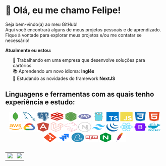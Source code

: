 <div style="display: inline_block;">
 <h1>👋 Olá, eu me chamo Felipe!</h1>
 <p>Seja bem-vindo(a) ao meu GitHub!<br />
  Aqui você encontrará alguns de meus projetos pessoais e de aprendizado.<br />
  Fique à vontade para explorar meus projetos e/ou me contatar se necessário!</p>

 <p><b>Atualmente eu estou:</b></p>
 <ul style="list-style-type: none; margin: 0;">
  <li>🔭 Trabalhando em uma empresa que desenvolve soluções para cartórios</li>
  <li>📚 Aprendendo um novo idioma: <b>Inglês</b></li>
  <li>🌱 Estudando as novidades do framework <b>NextJS</b></li>
 </ul>
  
 <div>
  <h2>Linguagens e ferramentas com as quais tenho experiência e estudo:</h2>
  <div style="display: inline-block;" align="center">
   <img title="MongoDB" alt="Medeiros-MongoDB" height="30" width="40" src="https://raw.githubusercontent.com/devicons/devicon/master/icons/mongodb/mongodb-plain.svg">
   <img title="MySQL" alt="Medeiros-MySQL" height="30" width="40" src="https://raw.githubusercontent.com/devicons/devicon/master/icons/mysql/mysql-original.svg">
   <img title="PostgreSQL" alt="Medeiros-PostgreSQL" height="30" width="40" src="https://raw.githubusercontent.com/devicons/devicon/master/icons/postgresql/postgresql-plain.svg">
   <img title="Redis" alt="Medeiros-Redis" height="30" width="40" src="https://raw.githubusercontent.com/devicons/devicon/master/icons/redis/redis-plain.svg">

   <img title="NodeJS" alt="Medeiros-NodeJS" height="30" width="40" src="https://raw.githubusercontent.com/devicons/devicon/master/icons/nodejs/nodejs-plain.svg">
   <img title="PHP" alt="Medeiros-PHP" height="30" width="40" src="https://raw.githubusercontent.com/devicons/devicon/master/icons/php/php-plain.svg">
   <img title="GO" alt="Medeiros-GO" height="30" width="40" src="https://raw.githubusercontent.com/devicons/devicon/master/icons/go/go-original.svg">
   <img title="TypeScript" alt="Medeiros-TypeScript" height="30" width="40" src="https://raw.githubusercontent.com/devicons/devicon/master/icons/typescript/typescript-plain.svg">
   <img title="TypeScript" alt="Medeiros-JavaScript" height="30" width="40" src="https://raw.githubusercontent.com/devicons/devicon/master/icons/javascript/javascript-plain.svg">

   <img title="CSS3" alt="Medeiros-CSS3" height="30" width="40" src="https://raw.githubusercontent.com/devicons/devicon/master/icons/css3/css3-plain.svg">
   <img title="HTML5" alt="Medeiros-HTML5" height="30" width="40" src="https://raw.githubusercontent.com/devicons/devicon/master/icons/html5/html5-plain.svg">

   <img title="AWS" alt="Medeiros-AWS" height="30" width="40" src="https://raw.githubusercontent.com/devicons/devicon/master/icons/amazonwebservices/amazonwebservices-plain-wordmark.svg">
   <img title="GCP" alt="Medeiros-GCP" height="30" width="40" src="https://raw.githubusercontent.com/devicons/devicon/master/icons/googlecloud/googlecloud-original.svg">

   <img title="Angular" alt="Medeiros-Angular" height="30" width="40" src="https://raw.githubusercontent.com/devicons/devicon/master/icons/angularjs/angularjs-plain.svg">
   <img title="Laravel" alt="Medeiros-Laravel" height="30" width="40" src="https://raw.githubusercontent.com/devicons/devicon/master/icons/laravel/laravel-line.svg">
   <img title="NestJS" alt="Medeiros-NestJS" height="30" width="40" src="https://raw.githubusercontent.com/devicons/devicon/master/icons/nestjs/nestjs-line.svg">
   <img title="NextJS" alt="Medeiros-NextJS" height="30" width="40" src="https://raw.githubusercontent.com/devicons/devicon/master/icons/nextjs/nextjs-line.svg">

   <img title="Tailwind" alt="Medeiros-Tailwind" height="30" width="40" src="https://raw.githubusercontent.com/devicons/devicon/master/icons/tailwindcss/tailwindcss-original.svg">
   <img title="jQuery" alt="Medeiros-jQuery" height="30" width="40" src="https://raw.githubusercontent.com/devicons/devicon/master/icons/jquery/jquery-plain.svg">
   <img title="React" alt="Medeiros-React" height="30" width="40" src="https://raw.githubusercontent.com/devicons/devicon/master/icons/react/react-original.svg">
   <img title="Bootstrap" alt="Medeiros-Bootstrap" height="30" width="40" src="https://raw.githubusercontent.com/devicons/devicon/master/icons/bootstrap/bootstrap-original.svg">

   <img title="Docker" alt="Medeiros-Docker" height="30" width="40" src="https://raw.githubusercontent.com/devicons/devicon/master/icons/docker/docker-plain-wordmark.svg">
   <img title="GIT" alt="Medeiros-GIT" height="30" width="40" src="https://raw.githubusercontent.com/devicons/devicon/master/icons/git/git-original.svg">
   <img title="Jira" alt="Medeiros-Jira" height="30" width="40" src="https://raw.githubusercontent.com/devicons/devicon/master/icons/jira/jira-original.svg">

   <img title="Yarn" alt="Medeiros-Yarn" height="30" width="40" src="https://raw.githubusercontent.com/devicons/devicon/master/icons/yarn/yarn-original.svg">
   <img title="NPM" alt="Medeiros-NPM" height="30" width="40" src="https://raw.githubusercontent.com/devicons/devicon/master/icons/npm/npm-original-wordmark.svg">

   <img title="NGINX" alt="Medeiros-NGINX" height="30" width="40" src="https://raw.githubusercontent.com/devicons/devicon/master/icons/nginx/nginx-original.svg">
   <img title="Apache" alt="Medeiros-Apache" height="30" width="40" src="https://raw.githubusercontent.com/devicons/devicon/master/icons/apache/apache-original.svg">
  </div>
 </div>
</div>

##

<div align="center">
 <table style="border: none !important;" cellspacing="0" cellpadding="0">
  <tr style="border: none !important;">
   <td style="border: none !important;"><img height="180em" src="https://github-readme-stats.vercel.app/api?username=fmedeiros95&show_icons=true&theme=monokai&include_all_commits=true&count_private=true"/></td>
   <td style="border: none !important;"><img height="180em" src="https://github-readme-stats.vercel.app/api/top-langs/?username=fmedeiros95&layout=compact&langs_count=7&theme=monokai"/></td>
  </tr>
 </table>
</div>
